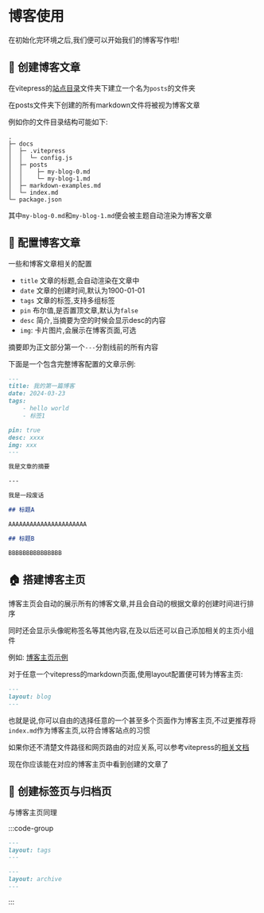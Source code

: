 # 博客使用

在初始化完环境之后,我们便可以开始我们的博客写作啦!

## :bookmark_tabs: 创建博客文章

在vitepress的[站点目录](https://vitepress.dev/zh/guide/getting-started#file-structure)文件夹下建立一个名为`posts`的文件夹

在posts文件夹下创建的所有markdown文件将被视为博客文章

例如你的文件目录结构可能如下:

```
.
├─ docs
│  ├─ .vitepress
│  │  └─ config.js
│  ├─ posts
│  │    ├─ my-blog-0.md
│  │    └─ my-blog-1.md
│  ├─ markdown-examples.md
│  └─ index.md
└─ package.json
```

其中`my-blog-0.md`和`my-blog-1.md`便会被主题自动渲染为博客文章

## :book: 配置博客文章

一些和博客文章相关的配置

- `title` 文章的标题,会自动渲染在文章中
- `date` 文章的创建时间,默认为1900-01-01
- `tags` 文章的标签,支持多组标签
- `pin` 布尔值,是否置顶文章,默认为`false`
- `desc` 简介,当摘要为空的时候会显示desc的内容
- `img`: 卡片图片,会展示在博客页面,可选

摘要即为正文部分第一个`---`分割线前的所有内容


下面是一个包含完整博客配置的文章示例:

```md
---
title: 我的第一篇博客
date: 2024-03-23
tags:
    - hello world
    - 标签1

pin: true
desc: xxxx
img: xxx
---

我是文章的摘要

---

我是一段废话

## 标题A

AAAAAAAAAAAAAAAAAAAAAA

## 标题B

BBBBBBBBBBBBBBB

```


## :house: 搭建博客主页

博客主页会自动的展示所有的博客文章,并且会自动的根据文章的创建时间进行排序

同时还会显示头像昵称签名等其他内容,在<Badge type="tip" text="版本1.1.0" />及以后还可以自己添加相关的主页小组件

例如: [博客主页示例](/page/demo)

对于任意一个vitepress的markdown页面,使用layout配置便可转为博客主页:
```md
---
layout: blog
---
```
也就是说,你可以自由的选择任意的一个甚至多个页面作为博客主页,不过更推荐将`index.md`作为博客主页,以符合博客站点的习惯

如果你还不清楚文件路径和网页路由的对应关系,可以参考vitepress的[相关文档](https://vitepress.dev/zh/guide/routing#file-based-routing)

现在你应该能在对应的博客主页中看到创建的文章了


## :bookmark: 创建标签页与归档页

与博客主页同理

:::code-group
```md [标签页]
---
layout: tags
---
```
```md [归档页]
---
layout: archive
---
```
:::



